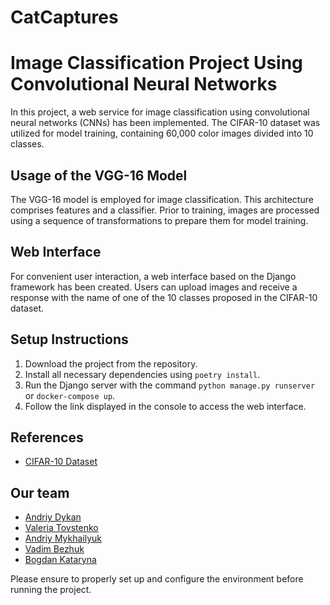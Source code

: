 # CatCaptures
# Image Classification Project Using Convolutional Neural Networks

In this project, a web service for image classification using convolutional neural networks (CNNs) has been implemented. The CIFAR-10 dataset was utilized for model training, containing 60,000 color images divided into 10 classes.

## Usage of the VGG-16 Model

The VGG-16 model is employed for image classification. This architecture comprises features and a classifier. Prior to training, images are processed using a sequence of transformations to prepare them for model training.

## Web Interface

For convenient user interaction, a web interface based on the Django framework has been created. Users can upload images and receive a response with the name of one of the 10 classes proposed in the CIFAR-10 dataset.

## Setup Instructions

1. Download the project from the repository.
2. Install all necessary dependencies using `poetry install`.
3. Run the Django server with the command `python manage.py runserver` or `docker-compose up`.
4. Follow the link displayed in the console to access the web interface.

## References

- [CIFAR-10 Dataset](https://www.kaggle.com/c/cifar-10)

## Our team
- [Andriy Dykan](https://github.com/AndriyDykan)
- [Valeria Tovstenko](https://github.com/MsMiracle18)
- [Andriy Mykhailyuk](https://github.com/Andriy22226)
- [Vadim Bezhuk](https://github.com/Vadim-3)
- [Bogdan Kataryna](https://github.com/9-Bogdan)

Please ensure to properly set up and configure the environment before running the project.
